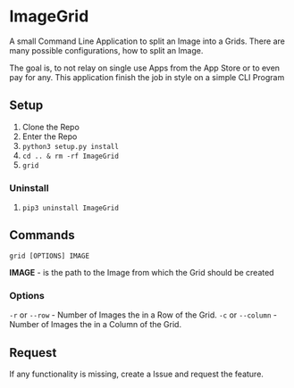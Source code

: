 # ImageGrid

A small Command Line Application to split an Image into a Grids. There are many possible configurations, how to split an Image.

The goal is, to not relay on single use Apps from the App Store or to even pay for any. This application finish the job in style on a simple CLI Program

## Setup

1. Clone the Repo
2. Enter the Repo
3. `python3 setup.py install`
4. `cd .. & rm -rf ImageGrid`
5. `grid`

### Uninstall

1. `pip3 uninstall ImageGrid`

## Commands

`grid [OPTIONS] IMAGE`

**IMAGE** - is the path to the Image from which the Grid should be created

### Options

`-r` or `--row` - Number of Images the in a Row of the Grid.
`-c` or `--column` - Number of Images the in a Column of the Grid.

## Request

If any functionality is missing, create a Issue and request the feature.
